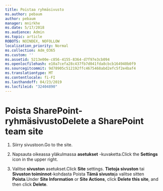 ```yaml
---
title: Poistaa ryhmäsivusto
ms.author: pebaum
author: pebaum
manager: mnirkhe
ms.date: 5/17/2018
ms.audience: Admin
ms.topic: article
ROBOTS: NOINDEX, NOFOLLOW
localization_priority: Normal
ms.collection: Adm_O365
ms.custom: ''
ms.assetid: 5213e00e-c856-4155-8364-d7f97e3cb094
ms.openlocfilehash: e10a7cefa28c437fb7d041fda8cbcb164940b0f9
ms.sourcegitcommit: 9d78905c512192ffc4675468abd2efc5f2e4baf4
ms.translationtype: MT
ms.contentlocale: fi-FI
ms.lasthandoff: 04/23/2019
ms.locfileid: "32404890"
---
```

# <a name="delete-a-sharepoint-team-site"></a><span data-ttu-id="5e2dd-102">Poista SharePoint-ryhmäsivusto</span><span class="sxs-lookup"><span data-stu-id="5e2dd-102">Delete a SharePoint team site</span></span>

1. <span data-ttu-id="5e2dd-103">Siirry sivustoon.</span><span class="sxs-lookup"><span data-stu-id="5e2dd-103">Go to the site.</span></span>
    
2. <span data-ttu-id="5e2dd-104">Napsauta oikeassa yläkulmassa **asetukset** -kuvaketta.</span><span class="sxs-lookup"><span data-stu-id="5e2dd-104">Click the **Settings** icon in the upper right.</span></span> 
    
3. <span data-ttu-id="5e2dd-105">Valitse **sivuston** asetukset.</span><span class="sxs-lookup"><span data-stu-id="5e2dd-105">Click **Site** settings.</span></span> <span data-ttu-id="5e2dd-106">**Tietoja sivuston** tai **Sivuston toiminnot**-kohdasta Poista **Tämä sivusto**ja valitse sitten **Poista**.</span><span class="sxs-lookup"><span data-stu-id="5e2dd-106">Under **Site Information** or **Site Actions**, click **Delete this site**, and then click **Delete**.</span></span>
    

